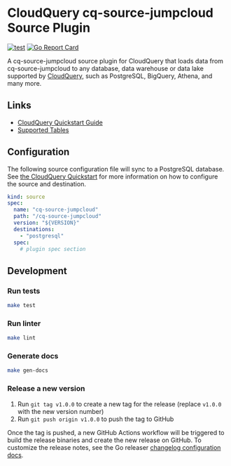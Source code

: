 # CloudQuery cq-source-jumpcloud Source Plugin

[![test](https://github.com/virtualbeck/cq-source-jumpcloud/actions/workflows/test.yaml/badge.svg)](https://github.com/virtualbeck/cq-source-jumpcloud/actions/workflows/test.yaml)
[![Go Report Card](https://goreportcard.com/badge/github.com/virtualbeck/cq-source-jumpcloud)](https://goreportcard.com/report/github.com/virtualbeck/cq-source-jumpcloud)

A cq-source-jumpcloud source plugin for CloudQuery that loads data from cq-source-jumpcloud to any database, data warehouse or data lake supported by [CloudQuery](https://www.cloudquery.io/), such as PostgreSQL, BigQuery, Athena, and many more.

## Links

 - [CloudQuery Quickstart Guide](https://www.cloudquery.io/docs/quickstart)
 - [Supported Tables](docs/tables/README.md)


## Configuration

The following source configuration file will sync to a PostgreSQL database. See [the CloudQuery Quickstart](https://www.cloudquery.io/docs/quickstart) for more information on how to configure the source and destination.

```yaml
kind: source
spec:
  name: "cq-source-jumpcloud"
  path: "/cq-source-jumpcloud"
  version: "${VERSION}"
  destinations:
    - "postgresql"
  spec:
    # plugin spec section
```

## Development

### Run tests

```bash
make test
```

### Run linter

```bash
make lint
```

### Generate docs

```bash
make gen-docs
```

### Release a new version

1. Run `git tag v1.0.0` to create a new tag for the release (replace `v1.0.0` with the new version number)
2. Run `git push origin v1.0.0` to push the tag to GitHub  

Once the tag is pushed, a new GitHub Actions workflow will be triggered to build the release binaries and create the new release on GitHub.
To customize the release notes, see the Go releaser [changelog configuration docs](https://goreleaser.com/customization/changelog/#changelog).
